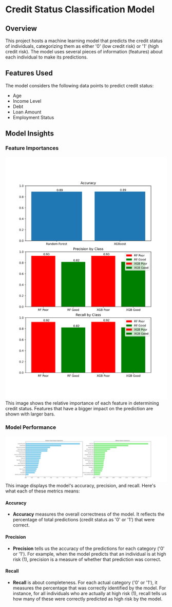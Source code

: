 # Credit Status Classification Model

## Overview
This project hosts a machine learning model that predicts the credit status of individuals, categorizing them as either '0' (low credit risk) or '1' (high credit risk). The model uses several pieces of information (features) about each individual to make its predictions.

## Features Used
The model considers the following data points to predict credit status:
- Age
- Income Level
- Debt
- Loan Amount
- Employment Status

## Model Insights
### Feature Importances
![Feature Importances](plots/model_evaluation_plots.png)
This image shows the relative importance of each feature in determining credit status. Features that have a bigger impact on the prediction are shown with larger bars.

### Model Performance
![Model Performance](plots/xgboost_random_forst_feature_importance.png)
This image displays the model's accuracy, precision, and recall. Here's what each of these metrics means:

#### Accuracy
- **Accuracy** measures the overall correctness of the model. It reflects the percentage of total predictions (credit status as '0' or '1') that were correct.

#### Precision
- **Precision** tells us the accuracy of the predictions for each category ('0' or '1'). For example, when the model predicts that an individual is at high risk (1), precision is a measure of whether that prediction was correct.

#### Recall
- **Recall** is about completeness. For each actual category ('0' or '1'), it measures the percentage that was correctly identified by the model. For instance, for all individuals who are actually at high risk (1), recall tells us how many of these were correctly predicted as high risk by the model.

